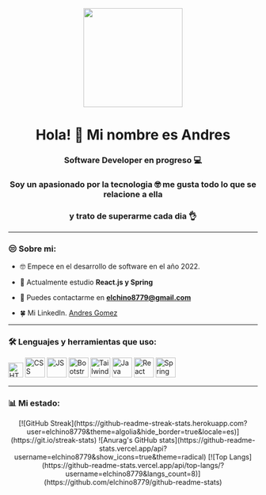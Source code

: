 <div id="header" align="center">
    <img src="https://media.giphy.com/media/3o6Mb9rUQ5v4ZnBbzO/giphy.gif" width="200"/>
    <h1 align="center">Hola! 👋 Mi nombre es Andres</h1>
    <h3 align="center">Software Developer en progreso 💻</h3>
    <h3 align="center">Soy un apasionado por la tecnologia 🤓 me gusta todo lo que se relacione a ella</h3>
    <h3 align="center">y trato de superarme cada dia 👌</h3>
</div>

---

### 😒 Sobre mi:

- 🤓 Empece en el desarrollo de software en el año 2022.

- 💾 Actualmente estudio **React.js y Spring**

- 📨 Puedes contactarme en **elchino8779@gmail.com**

- 🍀 Mi LinkedIn. [Andres Gomez](https://www.linkedin.com/in/andresgomez87)

---


<div align="left">
    <h3> 🛠️ Lenguajes y herramientas que uso:</h3>
    <div>
        <img src="https://img.icons8.com/color/512/html-5--v1.png" alt="HTML" height="30">
        <img src="https://upload.wikimedia.org/wikipedia/commons/thumb/d/d5/CSS3_logo_and_wordmark.svg/250px-CSS3_logo_and_wordmark.svg.png" alt="CSS" width="40" height="40">
        <img src="https://upload.wikimedia.org/wikipedia/commons/thumb/9/99/Unofficial_JavaScript_logo_2.svg/320px-Unofficial_JavaScript_logo_2.svg.png" alt="JS" width="40" height="40">
        <img src="https://upload.wikimedia.org/wikipedia/commons/thumb/b/b2/Bootstrap_logo.svg/250px-Bootstrap_logo.svg.png" alt="Bootstrap" width="40" height="40">
        <img src="https://upload.wikimedia.org/wikipedia/commons/thumb/d/d5/Tailwind_CSS_Logo.svg/1024px-Tailwind_CSS_Logo.svg.png" alt="Tailwind" width="40" height="40">
        <img src="https://i.blogs.es/8d2420/650_1000_java/1366_2000.png" alt="Java" width="40" height="40">
        <img src="https://upload.wikimedia.org/wikipedia/commons/thumb/4/47/React.svg/250px-React.svg.png" alt="React" width="40" height="40">
        <img src="https://4.bp.blogspot.com/-Wu0VFZBMbhw/VlgexscHoII/AAAAAAAACMI/qNNAmSPbyGo/s1600/photo.jpg" alt="Spring" width="40" height="40">
    </div>
</div>

---

### 📊 Mi estado:

<div align="center">
    [![GitHub Streak](https://github-readme-streak-stats.herokuapp.com?user=elchino8779&theme=algolia&hide_border=true&locale=es)](https://git.io/streak-stats)
![Anurag's GitHub stats](https://github-readme-stats.vercel.app/api?username=elchino8779&show_icons=true&theme=radical)
[![Top Langs](https://github-readme-stats.vercel.app/api/top-langs/?username=elchino8779&langs_count=8)](https://github.com/elchino8779/github-readme-stats)
</div>
